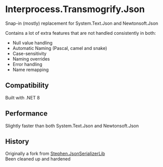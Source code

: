 # Interprocess.Transmogrify.Json

Snap-in (mostly) replacement for System.Text.Json and Newtonsoft.Json

Contains a lot of extra features that are not handled consistently in both:
 - Null value handling
 - Automatic Naming (Pascal, camel and snake)
 - Case-sensitivity
 - Naming overrides
 - Error handling
 - Name remapping

## Compatibility

Built with .NET 8

## Performance

Slightly faster than both System.Text.Json and Newtonsoft.Json

## History

Originally a fork from [Stephen.JsonSerializerLib](https://github.com/sboothza/JsonSerializer)  
Been cleaned up and hardened